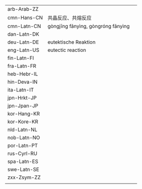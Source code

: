 | | | |
|-|-|-|
| arb-Arab-ZZ |  |  |
| cmn-Hans-CN | 共晶反应、共熔反应 |  |
| cmn-Latn-CN | gòngjīng fǎnyìng, gòngróng fǎnyìng |  |
| dan-Latn-DK |  |  |
| deu-Latn-DE | eutektische Reaktion |  |
| eng-Latn-US | eutectic reaction |  |
| fin-Latn-FI |  |  |
| fra-Latn-FR |  |  |
| heb-Hebr-IL |  |  |
| hin-Deva-IN |  |  |
| ita-Latn-IT |  |  |
| jpn-Hrkt-JP |  |  |
| jpn-Jpan-JP |  |  |
| kor-Hang-KR |  |  |
| kor-Kore-KR |  |  |
| nld-Latn-NL |  |  |
| nob-Latn-NO |  |  |
| por-Latn-PT |  |  |
| rus-Cyrl-RU |  |  |
| spa-Latn-ES |  |  |
| swe-Latn-SE |  |  |
| zxx-Zsym-ZZ |  |  |
|  |  |  |